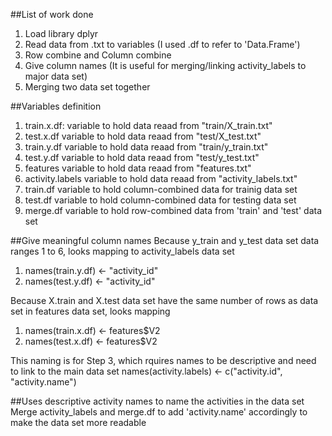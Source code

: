 ##List of work done
1. Load library dplyr
2. Read data from .txt to variables (I used .df to refer to 'Data.Frame')
3. Row combine and Column combine
4. Give column names (It is useful for merging/linking activity_labels to major data set)
5. Merging two data set together

##Variables definition
1. train.x.df: variable to hold data reaad from "train/X_train.txt"
2. test.x.df variable to hold data reaad from "test/X_test.txt"
3. train.y.df variable to hold data reaad from "train/y_train.txt"
4. test.y.df variable to hold data reaad from "test/y_test.txt"
5. features variable to hold data reaad from "features.txt"
6. activity.labels variable to hold data reaad from "activity_labels.txt"
7. train.df variable to hold column-combined data for trainig data set
8. test.df variable to hold column-combined data for testing data set
9. merge.df variable to hold row-combined data from 'train' and 'test' data set

##Give meaningful column names
Because y_train and y_test data set data ranges 1 to 6, looks mapping to activity_labels data set
1. names(train.y.df) <- "activity_id"
2. names(test.y.df) <- "activity_id"

Because X.train and X.test data set have the same number of rows as data set in features data set, looks mapping
1. names(train.x.df) <- features$V2
2. names(test.x.df) <- features$V2

This naming is for Step 3, which rquires names to be descriptive and need to link to the main data set
names(activity.labels) <- c("activity.id", "activity.name")

##Uses descriptive activity names to name the activities in the data set
Merge activity_labels and merge.df to add 'activity.name' accordingly to make the data set more readable
